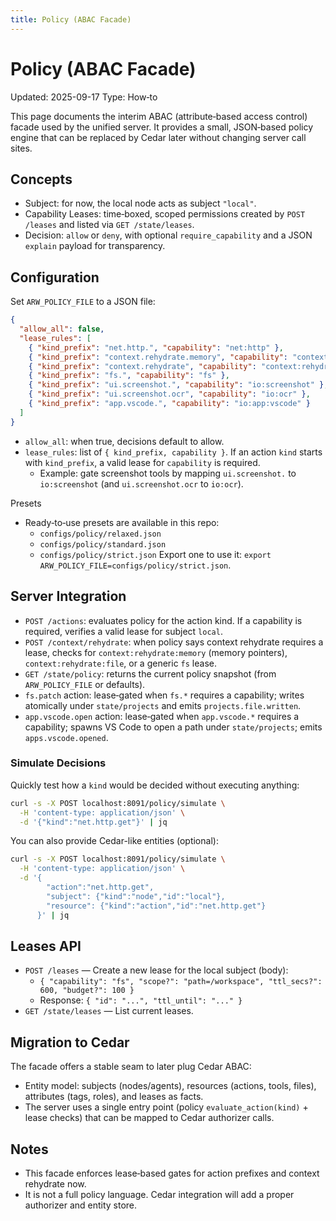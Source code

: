 ```yaml
---
title: Policy (ABAC Facade)
---
```


# Policy (ABAC Facade)

Updated: 2025-09-17
Type: How‑to

This page documents the interim ABAC (attribute‑based access control) facade used by the unified server. It provides a small, JSON‑based policy engine that can be replaced by Cedar later without changing server call sites.

## Concepts
- Subject: for now, the local node acts as subject `"local"`.
- Capability Leases: time‑boxed, scoped permissions created by `POST /leases` and listed via `GET /state/leases`.
- Decision: `allow` or `deny`, with optional `require_capability` and a JSON `explain` payload for transparency.

## Configuration
Set `ARW_POLICY_FILE` to a JSON file:

```json
{
  "allow_all": false,
  "lease_rules": [
    { "kind_prefix": "net.http.", "capability": "net:http" },
    { "kind_prefix": "context.rehydrate.memory", "capability": "context:rehydrate:memory" },
    { "kind_prefix": "context.rehydrate", "capability": "context:rehydrate:file" },
    { "kind_prefix": "fs.", "capability": "fs" },
    { "kind_prefix": "ui.screenshot.", "capability": "io:screenshot" },
    { "kind_prefix": "ui.screenshot.ocr", "capability": "io:ocr" },
    { "kind_prefix": "app.vscode.", "capability": "io:app:vscode" }
  ]
}
```

- `allow_all`: when true, decisions default to allow.
- `lease_rules`: list of `{ kind_prefix, capability }`. If an action `kind` starts with `kind_prefix`, a valid lease for `capability` is required.
  - Example: gate screenshot tools by mapping `ui.screenshot.` to `io:screenshot` (and `ui.screenshot.ocr` to `io:ocr`).

Presets
- Ready‑to‑use presets are available in this repo:
  - `configs/policy/relaxed.json`
  - `configs/policy/standard.json`
  - `configs/policy/strict.json`
  Export one to use it: `export ARW_POLICY_FILE=configs/policy/strict.json`.

## Server Integration
- `POST /actions`: evaluates policy for the action kind. If a capability is required, verifies a valid lease for subject `local`.
- `POST /context/rehydrate`: when policy says context rehydrate requires a lease, checks for `context:rehydrate:memory` (memory pointers), `context:rehydrate:file`, or a generic `fs` lease.
- `GET /state/policy`: returns the current policy snapshot (from `ARW_POLICY_FILE` or defaults).
- `fs.patch` action: lease‑gated when `fs.*` requires a capability; writes atomically under `state/projects` and emits `projects.file.written`.
 - `app.vscode.open` action: lease‑gated when `app.vscode.*` requires a capability; spawns VS Code to open a path under `state/projects`; emits `apps.vscode.opened`.

### Simulate Decisions
Quickly test how a `kind` would be decided without executing anything:

```bash
curl -s -X POST localhost:8091/policy/simulate \
  -H 'content-type: application/json' \
  -d '{"kind":"net.http.get"}' | jq
```

You can also provide Cedar-like entities (optional):

```bash
curl -s -X POST localhost:8091/policy/simulate \
  -H 'content-type: application/json' \
  -d '{
        "action":"net.http.get",
        "subject": {"kind":"node","id":"local"},
        "resource": {"kind":"action","id":"net.http.get"}
      }' | jq
```

## Leases API
- `POST /leases` — Create a new lease for the local subject (body):
  - `{ "capability": "fs", "scope?": "path=/workspace", "ttl_secs?": 600, "budget?": 100 }`
  - Response: `{ "id": "...", "ttl_until": "..." }`
- `GET /state/leases` — List current leases.

## Migration to Cedar
The facade offers a stable seam to later plug Cedar ABAC:
- Entity model: subjects (nodes/agents), resources (actions, tools, files), attributes (tags, roles), and leases as facts.
- The server uses a single entry point (policy `evaluate_action(kind)` + lease checks) that can be mapped to Cedar authorizer calls.

## Notes
- This facade enforces lease‑based gates for action prefixes and context rehydrate now.
- It is not a full policy language. Cedar integration will add a proper authorizer and entity store.

